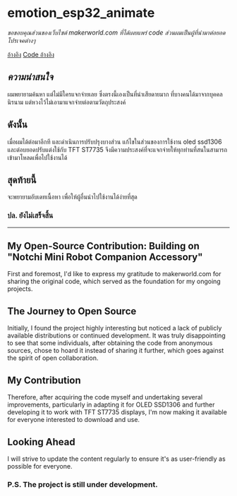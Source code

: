 # emotion_esp32_animate
*ขอขอบคุณส่วนของเว็บไซต์ makerworld.com ที่ได้เผยแพร่ code ส่วนผมเป็นผู้ที่นำมาต่อยอดโปรเจคต่างๆ*

[อ้างอิง](https://makerworld.com/en/models/1557199-notchi-mini-robot-companion-accessory#profileId-1636211)
[Code อ้างอิง](https://drive.google.com/drive/folders/1K8lKehPyC5Ysta6jyVUPK2eaRmnuKCiN)

## *ความน่าสนใจ*
ผมพยายามค้นหา แต่ไม่มีใครแจกจ่ายเลย ซึ่งตรงนี้เองเป็นที่น่าเสียดายมาก ที่บางคนได้มาจากบุคคลนิรนาม แต่หวงไว้ไม่เอามาแจกจ่ายต่อตามวัตถุประสงค์

## ดังนั้น
เมื่อผมได้ต่อมาอีกที และดำเนินการปรับปรุงบางส่วน แก้ไขในส่วนของการใช้งาน oled ssd1306 และต่อบยอดปรับแต่งใช้กับ TFT ST7735 จึงมีความประสงค์ที่จะแจกจ่ายให้ทุกท่านที่สนในสามารถเข้ามาโหลดเพื่อไปใช้งานได้

## สุดท้ายนี้
จะพยายามอับเดทเนื้อหา เพื่อให้ผู้อื่นนำไปใช้งานได้ง่ายที่สุด

### ปล. ยังไม่เสร็จสิ้น

---

## My Open-Source Contribution: Building on "Notchi Mini Robot Companion Accessory"
First and foremost, I'd like to express my gratitude to makerworld.com for sharing the original code, which served as the foundation for my ongoing projects.

## The Journey to Open Source
Initially, I found the project highly interesting but noticed a lack of publicly available distributions or continued development. It was truly disappointing to see that some individuals, after obtaining the code from anonymous sources, chose to hoard it instead of sharing it further, which goes against the spirit of open collaboration.

## My Contribution
Therefore, after acquiring the code myself and undertaking several improvements, particularly in adapting it for OLED SSD1306 and further developing it to work with TFT ST7735 displays, I'm now making it available for everyone interested to download and use.

## Looking Ahead
I will strive to update the content regularly to ensure it's as user-friendly as possible for everyone.

### P.S. The project is still under development.